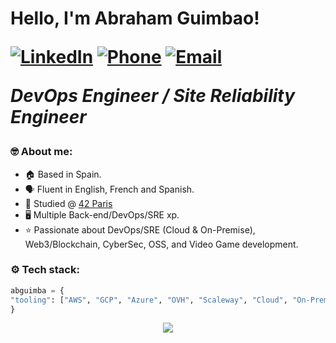 <h1> Hello, I'm Abraham Guimbao!

  <p>
    <a href="https://www.linkedin.com/in/abraham-guimbao-parra"><img src="https://img.shields.io/badge/-LinkedIn-222222?style=flat-square&logo=Linkedin&logoColor=white&link=https://www.linkedin.com/in/abraham-guimbao-parra" alt="LinkedIn"></a>
    <a href="tel:+33695656958"><img src="https://img.shields.io/badge/%E2%98%8E-+34659203892-lightgrey.svg" alt="Phone"></a>
    <a href="mailto:abrahamguimbao@pm.me"><img src="https://img.shields.io/badge/-abrahamguimbao@pm.me-c14438?style=flat-square&logo=Gmail&logoColor=white&link=mailto:abrahamguimbao@pm.me" alt="Email"></a>
  </p>

  <p><em>DevOps Engineer / Site Reliability Engineer</em></p>

  ### 🤓 About me:

  - 🏠 Based in Spain.
  - 🗣 Fluent in English, French and Spanish.
  - 🏫 Studied @ <a href="https://www.42.fr/">42 Paris</a>
  - 🖥️ Multiple Back-end/DevOps/SRE xp.
  - ⭐ Passionate about DevOps/SRE (Cloud & On-Premise), Web3/Blockchain, CyberSec, OSS, and Video Game development.

  ### ⚙️ Tech stack:

  ```python
  abguimba = {
  "tooling": ["AWS", "GCP", "Azure", "OVH", "Scaleway", "Cloud", "On-Premise", "Ansible", "Terraform", "Puppet", "Chef", "Docker", "Kubernetes", "Unix", "Linux", "Containerization", "Virtualization", "Storage", "Serverless", "VCS", "Agile", "DevSecOps", "TDD", "CI/CD", "Jenkins", "GithubCI", "ArgoCD", "Automation", "Python", "Go", "C/C++", "Bash", "JS", "Typescript", "SQL", "ES", "Grafana", "Kibana", "Prometheus", "Kafka", "InfluxDB", "RabbitMQ", "Dynatrace", "Logzio", "SonarQube", "Bitrise", "REST API", "HTTP", "OSI", "On-Call", "Monitoring", "Logging", "Alerting"],
  }
  ```

  <p align="center">
    <a href="https://www.codewars.com/users/abguimba"><img src="https://www.codewars.com/users/abguimba/badges/small"></a>
  </p>
